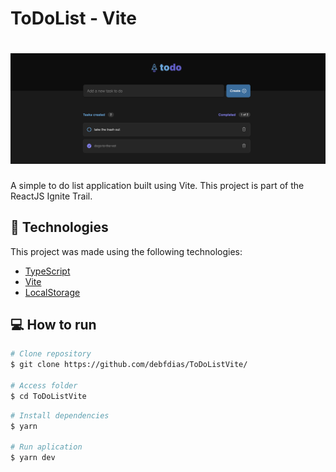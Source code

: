 # ToDoList - Vite


<h1 align="center">
    <img alt = "Screen1" src = ".github/img1.png"/>
</h1>

A simple to do list application built using Vite. This project is part of the ReactJS Ignite Trail.

## :rocket: Technologies

This project was made using the following technologies:

- [TypeScript](https://www.typescriptlang.org/)
- [Vite](https://vitejs.dev/)
- [LocalStorage](https://developer.mozilla.org/en-US/docs/Web/API/Window/localStorage/)

## :computer: How to run

```bash
# Clone repository
$ git clone https://github.com/debfdias/ToDoListVite/

# Access folder
$ cd ToDoListVite
```

```bash
# Install dependencies
$ yarn

# Run aplication
$ yarn dev

```

